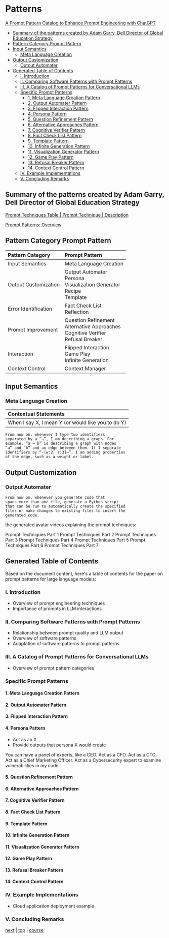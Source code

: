 # Patterns

[A Prompt Pattern Catalog to Enhance Prompt Engineering with ChatGPT](https://arxiv.org/pdf/2302.11382.pdf)

- [Summary of the patterns created by Adam Garry, Dell Director of Global Education Strategy](#summary-of-the-patterns-created-by-adam-garry-dell-director-of-global-education-strategy)
- [Pattern Category Prompt Pattern](#pattern-category-prompt-pattern)
- [Input Semantics](#input-semantics)
  - [Meta Language Creation](#meta-language-creation)
- [Output Customization](#output-customization)
  - [Output Automater](#output-automater)
- [Generated Table of Contents](#generated-table-of-contents)
  - [I. Introduction](#i-introduction)
  - [II. Comparing Software Patterns with Prompt Patterns](#ii-comparing-software-patterns-with-prompt-patterns)
  - [III. A Catalog of Prompt Patterns for Conversational LLMs](#iii-a-catalog-of-prompt-patterns-for-conversational-llms)
  - [Specific Prompt Patterns](#specific-prompt-patterns)
    - [1. Meta Language Creation Pattern](#1-meta-language-creation-pattern)
    - [2. Output Automater Pattern](#2-output-automater-pattern)
    - [3. Flipped Interaction Pattern](#3-flipped-interaction-pattern)
    - [4. Persona Pattern](#4-persona-pattern)
    - [5. Question Refinement Pattern](#5-question-refinement-pattern)
    - [6. Alternative Approaches Pattern](#6-alternative-approaches-pattern)
    - [7. Cognitive Verifier Pattern](#7-cognitive-verifier-pattern)
    - [8. Fact Check List Pattern](#8-fact-check-list-pattern)
    - [9. Template Pattern](#9-template-pattern)
    - [10. Infinite Generation Pattern](#10-infinite-generation-pattern)
    - [11. Visualization Generator Pattern](#11-visualization-generator-pattern)
    - [12. Game Play Pattern](#12-game-play-pattern)
    - [13. Refusal Breaker Pattern](#13-refusal-breaker-pattern)
    - [14. Context Control Pattern](#14-context-control-pattern)
  - [IV. Example Implementations](#iv-example-implementations)
  - [V. Concluding Remarks](#v-concluding-remarks)

## Summary of the patterns created by Adam Garry, Dell Director of Global Education Strategy

[Prompt Techniques Table | Prompt Technique | Description](https://chatgpt.com/share/9a3f08ab-9b58-4378-84eb-299b51e70dab)

[Prompt Patterns: Overview](https://chatgpt.com/share/c6209ab2-d816-40fa-adf5-9dfe6c40efaf)


## Pattern Category Prompt Pattern


| Pattern Category | Prompt Pattern |
| :---------------- | :-------------- |
| Input Semantics | Meta Language Creation |
| Output Customization | Output Automater <br/> Persona <br/> Visualization Generator <br/> Recipe <br/> Template |
| Error Identification | Fact Check List <br/> Reflection |
Prompt Improvement | Question Refinement <br/> Alternative Approaches <br/> Cognitive Verifier <br/> Refusal Breaker |
| Interaction | Flipped Interaction <br/> Game Play <br/> Infinite Generation <br/>
| Context Control | Context Manager

## Input Semantics

### Meta Language Creation

| Contextual Statements |
| :-------------------- |
|When I say X, I mean Y (or would like you to do Y) |

```text
From now on, whenever I type two identifiers
separated by a “→”, I am describing a graph. For
example, “a → b” is describing a graph with nodes
“a” and “b” and an edge between them. If I separate
identifiers by “-[w:2, z:3]→”, I am adding properties
of the edge, such as a weight or label.
```

## Output Customization

### Output Automater

```text
From now on, whenever you generate code that
spans more than one file, generate a Python script
that can be run to automatically create the specified
files or make changes to existing files to insert the
generated code.
```


the generated avatar videos explaining the prompt techniques:

Prompt Techniques Part 1
Prompt Techniques Part 2
Prompt Techniques Part 3
Prompt Techniques Part 4
Prompt Techniques Part 5
Prompt Techniques Part 6
Prompt Techniques Part 7

## Generated Table of Contents

Based on the document content, here's a table of contents for the paper on prompt patterns for large language models:

### I. Introduction
- Overview of prompt engineering techniques
- Importance of prompts in LLM interactions

### II. Comparing Software Patterns with Prompt Patterns
- Relationship between prompt quality and LLM output
- Overview of software patterns
- Adaptation of software patterns to prompt patterns

### III. A Catalog of Prompt Patterns for Conversational LLMs
- Overview of prompt pattern categories

### Specific Prompt Patterns
#### 1. Meta Language Creation Pattern
#### 2. Output Automater Pattern
#### 3. Flipped Interaction Pattern
#### 4. Persona Pattern


- Act as an X
- Provide outputs that persona X would create

You can have a panel of experts, like a CEO. Act as a CFO. Act as a CTO, Act as a Chief Marketing Officer. Act as a Cybersecurity expert to examine vulnerabilities in my code.

#### 5. Question Refinement Pattern
#### 6. Alternative Approaches Pattern
#### 7. Cognitive Verifier Pattern
#### 8. Fact Check List Pattern
#### 9. Template Pattern
#### 10. Infinite Generation Pattern
#### 11. Visualization Generator Pattern
#### 12. Game Play Pattern
#### 13. Refusal Breaker Pattern
#### 14. Context Control Pattern

### IV. Example Implementations
- Cloud application deployment example

### V. Concluding Remarks

[next](./patterns.md) | [top](#patterns) | [course](./readme.md)
